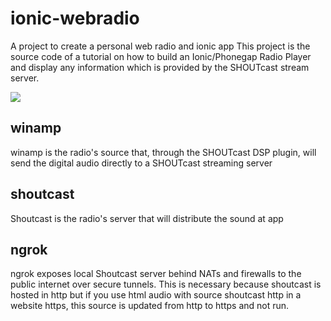 # ionic-webradio
A project to create a personal web radio and ionic app
This project is the source code of a tutorial on how to build an Ionic/Phonegap Radio Player and display any information which is provided by the SHOUTcast stream server.

[![](https://mermaid.ink/img/eyJjb2RlIjoic3RhdGVEaWFncmFtXG5cdFdpbmFtcCAtLT4gU2hvdXRjYXN0XG5cdFNob3V0Y2FzdCAtLT4gbmdyb2tcblx0bmdyb2sgLS0-IGlvbmljX2FwcDFcbiAgbmdyb2sgLS0-IGlvbmljX2FwcDJcbiAgbmdyb2sgLS0-IGlvbmljX2FwcDMgXG5cdFx0XHRcdFx0IiwibWVybWFpZCI6eyJ0aGVtZSI6ImRlZmF1bHQifX0)](https://mermaid.ink/img/eyJjb2RlIjoic3RhdGVEaWFncmFtXG5cdFdpbmFtcCAtLT4gU2hvdXRjYXN0XG5cdFNob3V0Y2FzdCAtLT4gbmdyb2tcblx0bmdyb2sgLS0-IGlvbmljX2FwcDFcbiAgbmdyb2sgLS0-IGlvbmljX2FwcDJcbiAgbmdyb2sgLS0-IGlvbmljX2FwcDMgXG5cdFx0XHRcdFx0IiwibWVybWFpZCI6eyJ0aGVtZSI6ImRlZmF1bHQifX0)

## winamp
winamp is the radio's source that, through the SHOUTcast DSP plugin, will send the digital audio directly to a SHOUTcast streaming server 
## shoutcast
Shoutcast is the radio's server that will distribute the sound at app
## ngrok
ngrok exposes local Shoutcast server behind NATs and firewalls to the public internet over secure tunnels. This is necessary because shoutcast is hosted in http but if you use html audio with source shoutcast http in a website https, this source is updated from http to https and not run.

